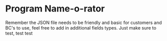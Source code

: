 # Program Name-o-rator

Remember the JSON file needs to be friendly and basic for customers and BC's to use, feel free to add in additional fields types.  Just make sure to test, test test

